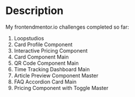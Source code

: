 # Description

My frontendmentor.io challenges completed so far:
1. Loopstudios
2. Card Profile Component
3. Interactive Pricing Component
4. Card Component Main
5. QR Code Component Main
6. Time Tracking Dashboard Main
7. Article Preview Component Master
8. FAQ Accordion Card Main
9. Pricing Component with Toggle Master